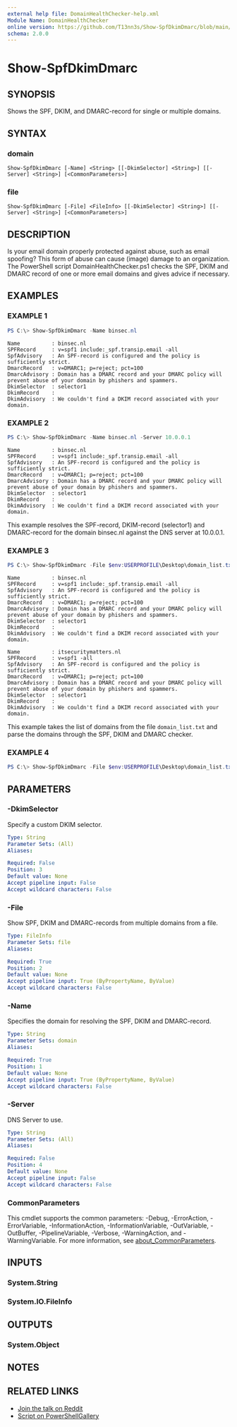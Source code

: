 ```yaml
---
external help file: DomainHealthChecker-help.xml
Module Name: DomainHealthChecker
online version: https://github.com/T13nn3s/Show-SpfDkimDmarc/blob/main/README.md
schema: 2.0.0
---
```


# Show-SpfDkimDmarc

## SYNOPSIS
Shows the SPF, DKIM, and DMARC-record for single or multiple domains.

## SYNTAX

### domain
```
Show-SpfDkimDmarc [-Name] <String> [[-DkimSelector] <String>] [[-Server] <String>] [<CommonParameters>]
```

### file
```
Show-SpfDkimDmarc [-File] <FileInfo> [[-DkimSelector] <String>] [[-Server] <String>] [<CommonParameters>]
```

## DESCRIPTION
Is your email domain properly protected against abuse, such as email spoofing? This form of abuse can cause (image) damage to an organization. The PowerShell script DomainHealthChecker.ps1 checks the SPF, DKIM and DMARC record of one or more email domains and gives advice if necessary.

## EXAMPLES

### EXAMPLE 1
```powershell
PS C:\> Show-SpfDkimDmarc -Name binsec.nl
```
```
Name          : binsec.nl
SPFRecord     : v=spf1 include:_spf.transip.email -all
SpfAdvisory   : An SPF-record is configured and the policy is sufficiently strict.
DmarcRecord   : v=DMARC1; p=reject; pct=100
DmarcAdvisory : Domain has a DMARC record and your DMARC policy will prevent abuse of your domain by phishers and spammers.
DkimSelector  : selector1
DkimRecord    :
DkimAdvisory  : We couldn't find a DKIM record associated with your domain.
```

### EXAMPLE 2
```powershell
PS C:\> Show-SpfDkimDmarc -Name binsec.nl -Server 10.0.0.1
```
```
Name          : binsec.nl
SPFRecord     : v=spf1 include:_spf.transip.email -all
SpfAdvisory   : An SPF-record is configured and the policy is sufficiently strict.
DmarcRecord   : v=DMARC1; p=reject; pct=100
DmarcAdvisory : Domain has a DMARC record and your DMARC policy will prevent abuse of your domain by phishers and spammers.
DkimSelector  : selector1
DkimRecord    :
DkimAdvisory  : We couldn't find a DKIM record associated with your domain.
```
This example resolves the SPF-record, DKIM-record (selector1) and DMARC-record for the domain binsec.nl against the DNS server at 10.0.0.1.

### EXAMPLE 3
```powershell
PS C:\> Show-SpfDkimDmarc -File $env:USERPROFILE\Desktop\domain_list.txt
```
```
Name          : binsec.nl
SPFRecord     : v=spf1 include:_spf.transip.email -all
SpfAdvisory   : An SPF-record is configured and the policy is sufficiently strict.
DmarcRecord   : v=DMARC1; p=reject; pct=100
DmarcAdvisory : Domain has a DMARC record and your DMARC policy will prevent abuse of your domain by phishers and spammers.
DkimSelector  : selector1
DkimRecord    :
DkimAdvisory  : We couldn't find a DKIM record associated with your domain.

Name          : itsecuritymatters.nl
SPFRecord     : v=spf1 -all
SpfAdvisory   : An SPF-record is configured and the policy is sufficiently strict.
DmarcRecord   : v=DMARC1; p=reject; pct=100
DmarcAdvisory : Domain has a DMARC record and your DMARC policy will prevent abuse of your domain by phishers and spammers.
DkimSelector  : selector1
DkimRecord    :
DkimAdvisory  : We couldn't find a DKIM record associated with your domain.
```

This example takes the list of domains from the file `domain_list.txt` and parse the domains through the SPF, DKIM and DMARC checker. 

### EXAMPLE 4
```powershell
PS C:\> Show-SpfDkimDmarc -File $env:USERPROFILE\Desktop\domain_list.txt | Export-Csv destination.csv -NoTypeInformation -Delimiter ";"
```

## PARAMETERS

### -DkimSelector
Specify a custom DKIM selector.

```yaml
Type: String
Parameter Sets: (All)
Aliases:

Required: False
Position: 3
Default value: None
Accept pipeline input: False
Accept wildcard characters: False
```

### -File
Show SPF, DKIM and DMARC-records from multiple domains from a file.

```yaml
Type: FileInfo
Parameter Sets: file
Aliases:

Required: True
Position: 2
Default value: None
Accept pipeline input: True (ByPropertyName, ByValue)
Accept wildcard characters: False
```

### -Name
Specifies the domain for resolving the SPF, DKIM and DMARC-record.

```yaml
Type: String
Parameter Sets: domain
Aliases:

Required: True
Position: 1
Default value: None
Accept pipeline input: True (ByPropertyName, ByValue)
Accept wildcard characters: False
```

### -Server
DNS Server to use.

```yaml
Type: String
Parameter Sets: (All)
Aliases:

Required: False
Position: 4
Default value: None
Accept pipeline input: False
Accept wildcard characters: False
```

### CommonParameters
This cmdlet supports the common parameters: -Debug, -ErrorAction, -ErrorVariable, -InformationAction, -InformationVariable, -OutVariable, -OutBuffer, -PipelineVariable, -Verbose, -WarningAction, and -WarningVariable. For more information, see [about_CommonParameters](http://go.microsoft.com/fwlink/?LinkID=113216).

## INPUTS

### System.String

### System.IO.FileInfo

## OUTPUTS

### System.Object
## NOTES

## RELATED LINKS

- [Join the talk on Reddit](https://www.reddit.com/r/PowerShell/comments/occgr2/powershell_script_for_checking_spf_dkim_and_dmarc/)
- [Script on PowerShellGallery](https://www.powershellgallery.com/packages/DomainHealthChecker/)
